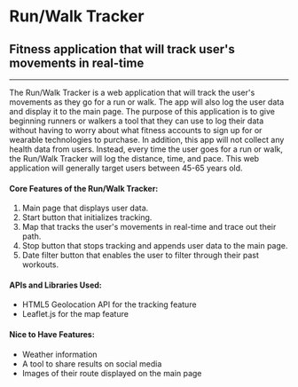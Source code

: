 # Run/Walk Tracker

## Fitness application that will track user's movements in real-time

---

The Run/Walk Tracker is a web application that will track the user's movements as they go for a run or walk. The app will also log the user data and display it to the main page. The purpose of this application is to give beginning runners or walkers a tool that they can use to log their data without having to worry about what fitness accounts to sign up for or wearable technologies to purchase. In addition, this app will not collect any health data from users. Instead, every time the user goes for a run or walk, the Run/Walk Tracker will log the  distance, time, and pace. This web application will generally target users between 45-65 years old.

#### Core Features of the Run/Walk Tracker:
1. Main page that displays user data. 
2. Start button that initializes tracking.
3. Map that tracks the user's movements in real-time and trace out their path.
4. Stop button that stops tracking and appends user data to the main page.
5. Date filter button that enables the user to filter through their past workouts.

#### APIs and Libraries Used:
* HTML5 Geolocation API for the tracking feature
* Leaflet.js for the map feature

#### Nice to Have Features:
* Weather information
* A tool to share results on social media 
* Images of their route displayed on the main page

